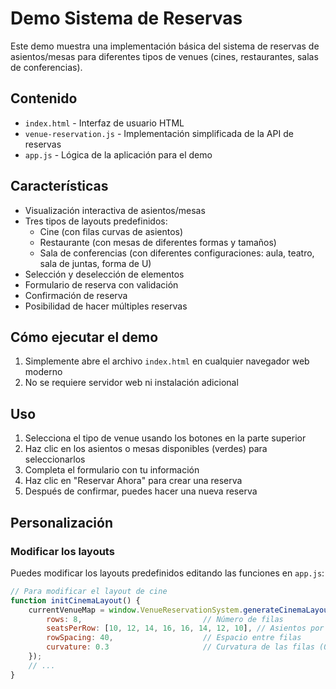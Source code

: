 # Demo Sistema de Reservas

Este demo muestra una implementación básica del sistema de reservas de asientos/mesas para diferentes tipos de venues (cines, restaurantes, salas de conferencias).

## Contenido

- `index.html` - Interfaz de usuario HTML
- `venue-reservation.js` - Implementación simplificada de la API de reservas
- `app.js` - Lógica de la aplicación para el demo

## Características

- Visualización interactiva de asientos/mesas
- Tres tipos de layouts predefinidos:
  - Cine (con filas curvas de asientos)
  - Restaurante (con mesas de diferentes formas y tamaños)
  - Sala de conferencias (con diferentes configuraciones: aula, teatro, sala de juntas, forma de U)
- Selección y deselección de elementos
- Formulario de reserva con validación
- Confirmación de reserva
- Posibilidad de hacer múltiples reservas

## Cómo ejecutar el demo

1. Simplemente abre el archivo `index.html` en cualquier navegador web moderno
2. No se requiere servidor web ni instalación adicional

## Uso

1. Selecciona el tipo de venue usando los botones en la parte superior
2. Haz clic en los asientos o mesas disponibles (verdes) para seleccionarlos
3. Completa el formulario con tu información
4. Haz clic en "Reservar Ahora" para crear una reserva
5. Después de confirmar, puedes hacer una nueva reserva

## Personalización

### Modificar los layouts

Puedes modificar los layouts predefinidos editando las funciones en `app.js`:

```javascript
// Para modificar el layout de cine
function initCinemaLayout() {
    currentVenueMap = window.VenueReservationSystem.generateCinemaLayout({
        rows: 8,                           // Número de filas
        seatsPerRow: [10, 12, 14, 16, 16, 14, 12, 10], // Asientos por fila
        rowSpacing: 40,                    // Espacio entre filas
        curvature: 0.3                     // Curvatura de las filas (0-1)
    });
    // ...
}

